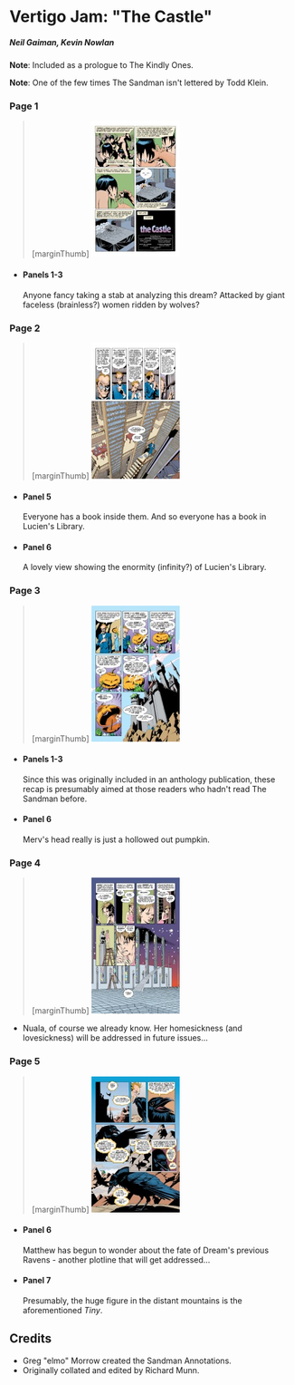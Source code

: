 # Vertigo Jam: "The Castle"

##### Neil Gaiman, Kevin Nowlan

**Note**: Included as a prologue to The Kindly Ones.

**Note**: One of the few times The Sandman isn't lettered by Todd Klein.


### Page 1

> [marginThumb] ![page 1](thumbnails/sandman-vertigojam1/page01.jpg)

- #### Panels 1-3

  Anyone fancy taking a stab at analyzing this dream?  Attacked by giant faceless (brainless?) women ridden by wolves?

### Page 2

> [marginThumb] ![page 2](thumbnails/sandman-vertigojam1/page02.jpg)

- #### Panel 5

  Everyone has a book inside them.  And so everyone has a book in Lucien's Library.

- #### Panel 6

  A lovely view showing the enormity (infinity?) of Lucien's Library.

### Page 3

> [marginThumb] ![page 3](thumbnails/sandman-vertigojam1/page03.jpg)

- #### Panels 1-3

  Since this was originally included in an anthology publication, these recap is presumably aimed at those readers who hadn't read The Sandman before.

- #### Panel 6

  Merv's head really is just a hollowed out pumpkin.

### Page 4

> [marginThumb] ![page 4](thumbnails/sandman-vertigojam1/page04.jpg)

- Nuala, of course we already know. Her homesickness (and lovesickness) will be addressed in future issues...

### Page 5

> [marginThumb] ![page 5](thumbnails/sandman-vertigojam1/page05.jpg)

- #### Panel 6

  Matthew has begun to wonder about the fate of Dream's previous Ravens - another plotline that will get addressed...

- #### Panel 7

  Presumably, the huge figure in the distant mountains is the aforementioned _Tiny_.

## Credits

- Greg "elmo" Morrow created the Sandman Annotations.
- Originally collated and edited by Richard Munn.
